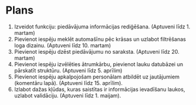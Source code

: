 # Plans

1. Izveidot funkciju: piedāvājuma informācijas rediģēšana. (Aptuveni līdz 1. martam)
2. Pievienot iespēju meklēt automašīnu pēc krāsas un uzlabot filtrēšanas loga dizainu. (Aptuveni līdz 10. martam)
3. Pievienot iespēju dzēst piedāvājumu no saraksta. (Aptuveni līdz 20. martam)
4. Pievienot iespēju izvēlēties ātrumkārbu, pievienot lauku datubāzei un pārskatīt struktūru. (Aptuveni līdz 5. aprīlim)
5. Pievienot iespēju apkalpojošam personālam atbildēt uz jautājumiem (komentāru lapā). (Aptuveni līdz 15. aprīlim).
6. Izlabot dažas kļūdas, kuras saistītas ir informācijas ievadīšanu laukos, uzlabot validāciju. (Aptuveni līdz 1. maijam).